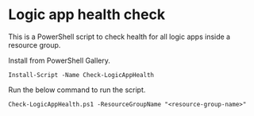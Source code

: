 # Logic app health check

This is a PowerShell script to check health for all logic apps inside a
resource group.

Install from PowerShell Gallery.

```
Install-Script -Name Check-LogicAppHealth
```

Run the below command to run the script.

```
Check-LogicAppHealth.ps1 -ResourceGroupName "<resource-group-name>"
```
